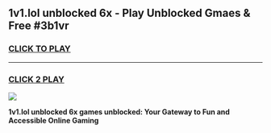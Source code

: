 
## 1v1.lol unblocked 6x - Play Unblocked Gmaes & Free #3b1vr
<h3>
<a href="https://premium.freeplayer.one?title=1v1.lol_unblocked_6x&ref=03M">CLICK TO PLAY</a></h3>
<hr>

<h3>
<a href="https://premium.freeplayer.one?title=1v1.lol_unblocked_6x&ref=03M">CLICK 2 PLAY</a>
  
</h3>

<a href="https://premium.freeplayer.one?title=1v1.lol_unblocked_6x&ref=03M"><img src="https://clearcache.store/games.png"></a>


**1v1.lol unblocked 6x games unblocked: Your Gateway to Fun and Accessible Online Gaming**
